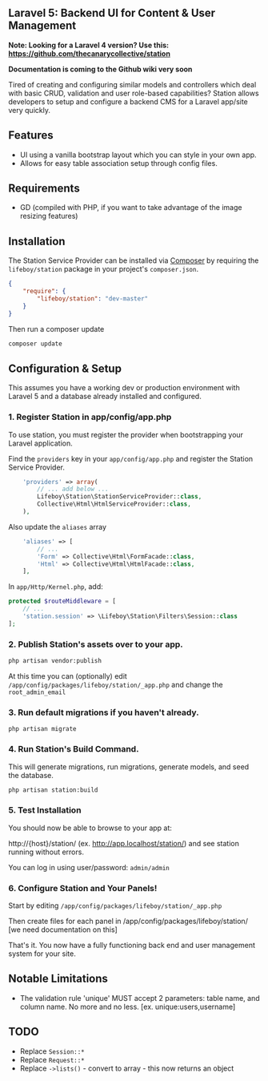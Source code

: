 ## Laravel 5: Backend UI for Content & User Management

**Note: Looking for a Laravel 4 version? Use this: https://github.com/thecanarycollective/station**

**Documentation is coming to the Github wiki very soon**

Tired of creating and configuring similar models and controllers which deal with basic CRUD, validation and user role-based capabilities? Station allows developers to setup and configure a backend CMS for a Laravel app/site very quickly. 

## Features

* UI using a vanilla bootstrap layout which you can style in your own app.
* Allows for easy table association setup through config files.

## Requirements

* GD (compiled with PHP, if you want to take advantage of the image resizing features)

## Installation 

The Station Service Provider can be installed via [Composer](http://getcomposer.org) by requiring the
`lifeboy/station` package in your project's `composer.json`.

```json
{
    "require": {
        "lifeboy/station": "dev-master"
    }
}
```

Then run a composer update
```sh
composer update
```

## Configuration & Setup

This assumes you have a working dev or production environment with Laravel 5 and a database already installed and configured.

### 1. Register Station in app/config/app.php

To use station, you must register the provider when bootstrapping your Laravel application.

Find the `providers` key in your `app/config/app.php` and register the Station Service Provider.

```php
    'providers' => array(
        // ... add below ...
        Lifeboy\Station\StationServiceProvider::class,
        Collective\Html\HtmlServiceProvider::class,
    ),
```

Also update the `aliases` array 

```php 
    'aliases' => [
        // ...
        'Form' => Collective\Html\FormFacade::class,
        'Html' => Collective\Html\HtmlFacade::class,
    ],
```

In `app/Http/Kernel.php`, add:

```php 
protected $routeMiddleware = [
    // ...
    'station.session' => \Lifeboy\Station\Filters\Session::class
];
```

### 2. Publish Station's assets over to your app.

```sh
php artisan vendor:publish
```

At this time you can (optionally) edit `/app/config/packages/lifeboy/station/_app.php` and change the `root_admin_email`

### 3. Run default migrations if you haven't already. 

`php artisan migrate` 

### 4. Run Station's Build Command. 

This will generate migrations, run migrations, generate models, and seed the database.

```sh
php artisan station:build 
```

### 5. Test Installation

You should now be able to browse to your app at:

http://{host}/station/ (ex. http://app.localhost/station/) and see station running without errors.

You can log in using user/password: `admin/admin`

### 6. Configure Station and Your Panels!

Start by editing `/app/config/packages/lifeboy/station/_app.php`

Then create files for each panel in /app/config/packages/lifeboy/station/ [we need documentation on this]

That's it. You now have a fully functioning back end and user management system for your site.

## Notable Limitations

* The validation rule 'unique' MUST accept 2 parameters: table name, and column name. No more and no less. [ex. unique:users,username]


## TODO 

* Replace `Session::*`
* Replace `Request::*`
* Replace `->lists()` - convert to array - this now returns an object